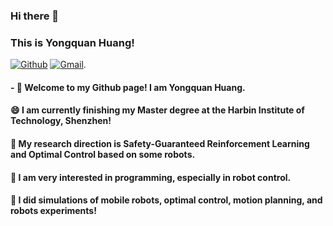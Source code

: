 ### Hi there 👋
### This is Yongquan Huang!
[![Github](https://img.shields.io/badge/-Github-000?style=flat&logo=Github&logoColor=white)](https://github.com/W0DENODIN)
[![Gmail](https://img.shields.io/badge/-Gmail-c14438?style=flat&logo=Gmail&logoColor=white)](yq_huang2000@163.com).


#### - 🔭 Welcome to my Github page! I am Yongquan Huang.
#### 😄 I am  currently finishing my Master degree at the Harbin Institute of Technology, Shenzhen!
#### 🌱  My research direction is Safety-Guaranteed Reinforcement Learning and Optimal Control based on some robots.
#### 👯 I am very interested in programming, especially in robot control.
#### 🤔 I did simulations of mobile robots, optimal control, motion planning, and robots experiments!

